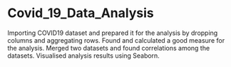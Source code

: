 # Covid_19_Data_Analysis
Importing COVID19 dataset and prepared it for the analysis by dropping columns and aggregating rows.
Found and calculated a good measure for the analysis.
Merged two datasets and found correlations among the datasets.
Visualised analysis results using Seaborn.
